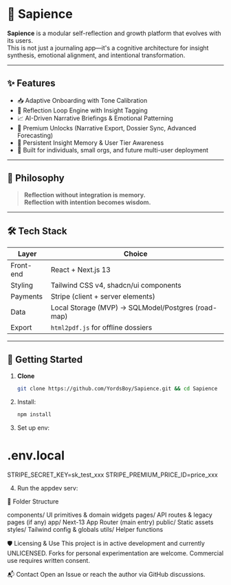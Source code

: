 # 🌱 Sapience

**Sapience** is a modular self-reflection and growth platform that evolves with its users.  
This is not just a journaling app—it's a cognitive architecture for insight synthesis, emotional alignment, and intentional transformation.

---

## ✨ Features
- 📥 Adaptive Onboarding with Tone Calibration  
- 🔁 Reflection Loop Engine with Insight Tagging  
- 📈 AI-Driven Narrative Briefings & Emotional Patterning  
- 🔐 Premium Unlocks (Narrative Export, Dossier Sync, Advanced Forecasting)  
- 💾 Persistent Insight Memory & User Tier Awareness  
- 🎯 Built for individuals, small orgs, and future multi-user deployment  

---

## 🧠 Philosophy
> **Reflection without integration is memory.**  
> **Reflection with intention becomes wisdom.**

---

## 🛠 Tech Stack
| Layer | Choice |
|-------|--------|
| Front-end | React + Next.js 13 |
| Styling  | Tailwind CSS v4, shadcn/ui components |
| Payments | Stripe (client + server elements) |
| Data     | Local Storage (MVP) → SQLModel/Postgres (road-map) |
| Export   | `html2pdf.js` for offline dossiers |

---

## 🚀 Getting Started

1. **Clone**
   ```bash
   git clone https://github.com/YordsBoy/Sapience.git && cd Sapience

2. Install:
   ```bash
   npm install

3. Set up env:
# .env.local
STRIPE_SECRET_KEY=sk_test_xxx
STRIPE_PREMIUM_PRICE_ID=price_xxx

4. Run the appdev serv:

🧩 Folder Structure

components/        UI primitives & domain widgets
pages/             API routes & legacy pages (if any)
app/               Next-13 App Router (main entry)
public/            Static assets
styles/            Tailwind config & globals
utils/             Helper functions


🛡 Licensing & Use
This project is in active development and currently UNLICENSED.
Forks for personal experimentation are welcome. Commercial use requires written consent.

📬 Contact
Open an Issue or reach the author via GitHub discussions.